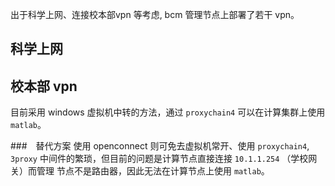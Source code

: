 出于科学上网、连接校本部vpn 等考虑, bcm 管理节点上部署了若干 vpn。

## 科学上网

## 校本部 vpn
目前采用 windows 虚拟机中转的方法，通过 `proxychain4` 可以在计算集群上使用 `matlab`。

###　替代方案
使用 openconnect 则可免去虚拟机常开、使用 `proxychain4`, `3proxy` 中间件的繁琐，但目前的问题是计算节点直接连接 `10.1.1.254` （学校网关）而管理
节点不是路由器，因此无法在计算节点上使用 `matlab`。